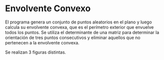 # Envolvente Convexo

El programa genera un conjunto de puntos aleatorios en el plano y luego calcula su envolvente convexa, 
que es el perímetro exterior que envuelve todos los puntos. Se utiliza el determinante de una matriz para determinar 
la orientación de tres puntos consecutivos y eliminar aquellos que no pertenecen a la envolvente convexa.

Se realizan 3 figuras distintas.
